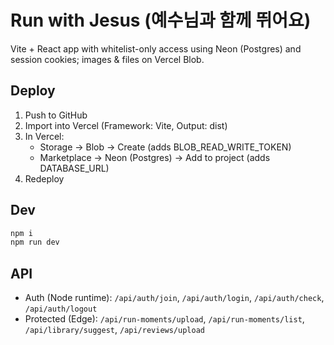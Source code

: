 # Run with Jesus (예수님과 함께 뛰어요)

Vite + React app with whitelist-only access using Neon (Postgres) and session cookies; images & files on Vercel Blob.

## Deploy
1. Push to GitHub
2. Import into Vercel (Framework: Vite, Output: dist)
3. In Vercel:
   - Storage → Blob → Create (adds BLOB_READ_WRITE_TOKEN)
   - Marketplace → Neon (Postgres) → Add to project (adds DATABASE_URL)
4. Redeploy

## Dev
```bash
npm i
npm run dev
```

## API
- Auth (Node runtime): `/api/auth/join`, `/api/auth/login`, `/api/auth/check`, `/api/auth/logout`
- Protected (Edge): `/api/run-moments/upload`, `/api/run-moments/list`, `/api/library/suggest`, `/api/reviews/upload`
